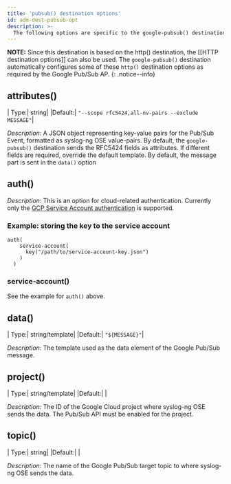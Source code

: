 ```yaml
---
title: 'pubsub() destination options'
id: adm-dest-pubsub-opt
description: >-
  The following options are specific to the google-pubsub() destination.
---
```


**NOTE:** Since this destination is based on the http() destination, the [[HTTP destination options]] can also be used. The `google-pubsub()` destination automatically configures some of these `http()` destination options as required by the Google Pub/Sub AP.
{: .notice--info}

## attributes()

|  Type:|     string|
|Default:| `"--scope rfc5424,all-nv-pairs --exclude MESSAGE"`|

*Description:* A JSON object representing key-value pairs for the Pub/Sub Event, formatted as syslog-ng OSE value-pairs. By default, the `google-pubsub()` destination sends the RFC5424 fields as attributes. If different fields are required, override the default template. By default, the message part is sent in the `data()` option

## auth()

*Description:* This is an option for cloud-related authentication. Currently only the [GCP Service Account authentication](https://cloud.google.com/iam/docs/service-account-overview) is supported.

### Example: storing the key to the service account

```config
auth(
    service-account(
      key("/path/to/service-account-key.json")
    )
  )
```

### service-account()

See the example for `auth()` above.

## data()

|  Type:|     string/template|
|Default:| `"${MESSAGE}"`|

*Description:* The template used as the data element of the Google Pub/Sub message.

## project()

|  Type:|     string/template|
|Default:| |

*Description:* The ID of the Google Cloud project where syslog-ng OSE sends the data. The Pub/Sub API must be enabled for the project.

## topic()

|  Type:|     string|
|Default:| |

*Description:* The name of the Google Pub/Sub target topic to where syslog-ng OSE sends the data.